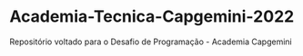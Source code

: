 # Academia-Tecnica-Capgemini-2022
Repositório voltado para o Desafio de Programação - Academia Capgemini
